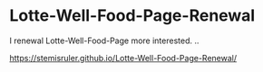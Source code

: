# Lotte-Well-Food-Page-Renewal
I renewal Lotte-Well-Food-Page more interested.
..

https://stemisruler.github.io/Lotte-Well-Food-Page-Renewal/
